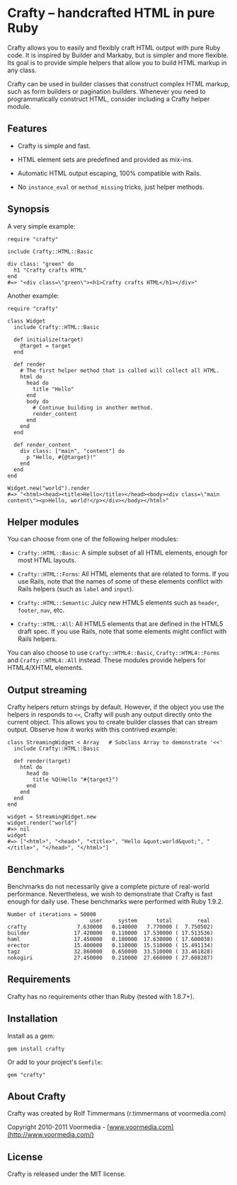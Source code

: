 Crafty – handcrafted HTML in pure Ruby
======================================

Crafty allows you to easily and flexibly craft HTML output with pure Ruby
code. It is inspired by Builder and Markaby, but is simpler and more flexible.
Its goal is to provide simple helpers that allow you to build HTML markup in
any class.

Crafty can be used in builder classes that construct complex HTML markup, such
as form builders or pagination builders. Whenever you need to programmatically
construct HTML, consider including a Crafty helper module.


Features
--------

* Crafty is simple and fast.

* HTML element sets are predefined and provided as mix-ins.

* Automatic HTML output escaping, 100% compatible with Rails.

* No `instance_eval` or `method_missing` tricks, just helper methods.


Synopsis
--------

A very simple example:

    require "crafty"

    include Crafty::HTML::Basic

    div class: "green" do
      h1 "Crafty crafts HTML"
    end
    #=> "<div class=\"green\"><h1>Crafty crafts HTML</h1></div>"


Another example:

    require "crafty"

    class Widget
      include Crafty::HTML::Basic

      def initialize(target)
        @target = target
      end

      def render
        # The first helper method that is called will collect all HTML.
        html do
          head do
            title "Hello"
          end
          body do
            # Continue building in another method.
            render_content
          end
        end
      end

      def render_content
        div class: ["main", "content"] do
          p "Hello, #{@target}!"
        end
      end
    end

    Widget.new("world").render
    #=> "<html><head><title>Hello</title></head><body><div class=\"main content\"><p>Hello, world!</p></div></body></html>"


Helper modules
--------------

You can choose from one of the following helper modules:

* `Crafty::HTML::Basic`: A simple subset of all HTML elements, enough
  for most HTML layouts.

* `Crafty::HTML::Forms`: All HTML elements that are related to forms. If you
  use Rails, note that the names of some of these elements conflict with Rails
  helpers (such as `label` and `input`).

* `Crafty::HTML::Semantic`: Juicy new HTML5 elements such as `header`,
  `footer`, `nav`, etc.

* `Crafty::HTML::All`: All HTML5 elements that are defined in the HTML5 draft
  spec. If you use Rails, note that some elements might conflict with Rails
  helpers.

You can also choose to use `Crafty::HTML4::Basic`, `Crafty::HTML4::Forms` and
`Crafty::HTML4::All` instead. These modules provide helpers for HTML4/XHTML
elements.


Output streaming
----------------

Crafty helpers return strings by default. However, if the object you use the
helpers in responds to `<<`, Crafty will push any output directly onto the
current object. This allows you to create builder classes that can stream
output. Observe how it works with this contrived example:

    class StreamingWidget < Array   # Subclass Array to demonstrate '<<'
      include Crafty::HTML::Basic

      def render(target)
        html do
          head do
            title %Q(Hello "#{target}")
          end
        end
      end
    end

    widget = StreamingWidget.new
    widget.render("world")
    #=> nil
    widget
    #=> ["<html>", "<head>", "<title>", "Hello &quot;world&quot;", "</title>", "</head>", "</html>"]


Benchmarks
----------

Benchmarks do not necessarily give a complete picture of real-world
performance. Nevertheless, we wish to demonstrate that Crafty is fast enough
for daily use. These benchmarks were performed with Ruby 1.9.2.

    Number of iterations = 50000
                              user     system      total        real
    crafty                7.630000   0.140000   7.770000 (  7.750502)
    builder              17.420000   0.110000  17.530000 ( 17.513536)
    haml                 17.450000   0.180000  17.630000 ( 17.600038)
    erector              15.400000   0.110000  15.510000 ( 15.491134)
    tagz                 32.860000   0.650000  33.510000 ( 33.461828)
    nokogiri             27.450000   0.210000  27.660000 ( 27.608287)


Requirements
------------

Crafty has no requirements other than Ruby (tested with 1.8.7+).


Installation
------------

Install as a gem:

    gem install crafty

Or add to your project's `Gemfile`:

    gem "crafty"


About Crafty
-------------

Crafty was created by Rolf Timmermans (r.timmermans *at* voormedia.com)

Copyright 2010-2011 Voormedia - [www.voormedia.com](http://www.voormedia.com/)


License
-------

Crafty is released under the MIT license.

